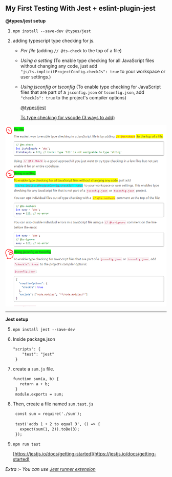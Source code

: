 

## My First Testing With Jest + eslint-plugin-jest

**@types/jest setup**

 1. `npm install --save-dev @types/jest`
 
 3.  adding typescript type checking for js.
	  - *Per file* (adding `// @ts-check` to the top of a file)
	  
	  - *Using a setting*  (To enable type checking for all JavaScript files without changing any code, just add `"js/ts.implicitProjectConfig.checkJs": true` to your workspace or user settings.)
	  
	  - *Using jsconfig or tsconfig* (To enable type checking for JavaScript files that are part of a `jsconfig.json` or `tsconfig.json`, add `"checkJs": true` to the project's compiler options)

        [@types/jest](https://www.npmjs.com/package/@types/jest)
        
        [Ts type checking for vscode (3 ways to add)](https://code.visualstudio.com/docs/nodejs/working-with-javascript#_type-checking-javascript)
	
![ts type checking 3 methods](https://github.com/Tharindu-98/testing_1-jest-tscheck/blob/main/resources/ts%20type%20checking%20adding%20methods.PNG?raw=true)

----------------------------------------------
**Jest setup**

 5. `npm install jest --save-dev`
 6. Inside package.json
		 

        "scripts": {
	        "test": "jest"
	     }
	    
7. create a `sum.js`  file.
 
 	   function sum(a, b) {
	      return a + b;
	    }
	    module.exports = sum;
8. Then, create a file named `sum.test.js`
	

	    const sum = require('./sum');
	    
	    test('adds 1 + 2 to equal 3', () => {
	      expect(sum(1, 2)).toBe(3);
	    });
9. `npm run test`

   [https://jestjs.io/docs/getting-started](https://jestjs.io/docs/getting-started)


*Extra :- You can use [Jest runner extension](https://marketplace.visualstudio.com/items?itemName=Orta.vscode-jest&ssr=false#review-details)*

 
